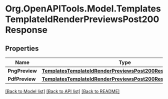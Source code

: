 # Org.OpenAPITools.Model.TemplatesTemplateIdRenderPreviewsPost200Response

## Properties

Name | Type | Description | Notes
------------ | ------------- | ------------- | -------------
**PngPreview** | [**TemplatesTemplateIdRenderPreviewsPost200ResponsePngPreview**](TemplatesTemplateIdRenderPreviewsPost200ResponsePngPreview.md) |  | 
**PdfPreview** | [**TemplatesTemplateIdRenderPreviewsPost200ResponsePngPreview**](TemplatesTemplateIdRenderPreviewsPost200ResponsePngPreview.md) |  | 

[[Back to Model list]](../../README.md#documentation-for-models) [[Back to API list]](../../README.md#documentation-for-api-endpoints) [[Back to README]](../../README.md)

